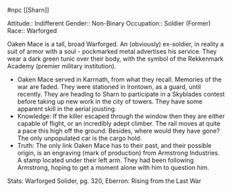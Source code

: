 #npc [[Sharn]]

Attitude:: Indifferent
Gender:: Non-Binary
Occupation:: Soldier (Former)
Race:: Warforged

Oaken Mace is a tall, broad Warforged. An (obviously) ex-soldier, in reality a suit of armor with a soul - pockmarked metal advertises his service. They wear a dark green tunic over their body, with the symbol of the Rekkenmark Academy (premier military institution).

- Oaken Mace served in Karrnath, from what they recall. Memories of the war are faded. They were stationed in Irontown, as a guard, until recently. They are heading to Sharn to participate in a Skyblades contest before taking up new work in the city of towers. They have some apparent skill in the aerial jousting.
- Knowledge: If the killer escaped through the window then they are either capable of flight, or an incredibly adept climber. The rail moves at quite a pace this high off the ground. Besides, where would they have gone? The only unpopulated car is the cargo hold.
- Truth: The only link Oaken Mace has to their past, and their possible origin, is an engraving (mark of production) from Armstrong Industries. A stamp located under their left arm. They had been following Armstrong, hoping to get a moment alone with him to question him.

Stats: Warforged Solider, pg. 320, Eberron: Rising from the Last War
